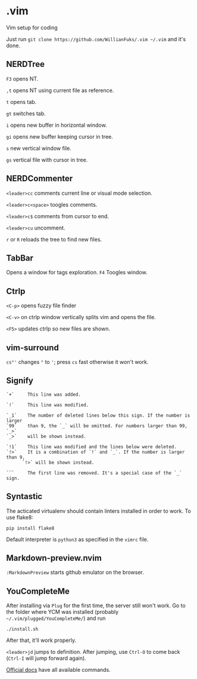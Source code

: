 # .vim
Vim setup for coding

Just run `git clone https://github.com/WillianFuks/.vim ~/.vim` and it's done.

## NERDTree

`F3` opens NT.

`,t` opens NT using current file as reference.

`t` opens tab.

`gt` switches tab.

`i` opens new buffer in horizontal window.

`gi` opens new buffer keeping cursor in tree.

`s` new vertical window file.

`gs` vertical file with cursor in tree.


## NERDCommenter

`<leader>cc` comments current line or visual mode selection.

`<leader>c<space>` toogles comments.

`<leader>c$` comments from cursor to end.

`<leader>cu` uncomment.

`r` or `R` reloads the tree to find new files.

## TabBar

Opens a window for tags exploration.
`F4` Toogles window.

## Ctrlp

`<C-p>` opens fuzzy file finder

`<C-v>` on ctrlp window vertically splits vim and opens the file.

`<F5>` updates ctrlp so new files are shown.

## vim-surround

`cs"'` changes `"` to `'`; press `cs` fast otherwise it won't work.

## Signify

    `+`     This line was added.

    `!`     This line was modified.

    `_1`    The number of deleted lines below this sign. If the number is larger
    `99`    than 9, the `_` will be omitted. For numbers larger than 99, `_>`
    `_>`    will be shown instead.

    `!1`    This line was modified and the lines below were deleted.
    `!>`    It is a combination of `!` and `_`. If the number is larger than 9,
          `!>` will be shown instead.

    `‾`     The first line was removed. It's a special case of the `_` sign.

## Syntastic

The acticated virtualenv should contain linters installed in order to work. To use flake8:

    pip install flake8

Default interpreter is `python3` as specified in the `vimrc` file.

## Markdown-preview.nvim

`:MarkdownPreview` starts github emulator on the browser.

## YouCompleteMe

After installing via `Plug` for the first time, the server still won't work. Go to the folder where YCM was installed (probably `~/.vim/plugged/YouCompleteMe/`) and run

    ./install.sh

After that, it'll work properly.

`<leader>jd` jumps to definition. After jumping, use `Ctrl-O` to come back (`Ctrl-I` will jump forward again).

[Official docs](https://github.com/ycm-core/YouCompleteMe#ycmcompleter-subcommands) have all available commands.
